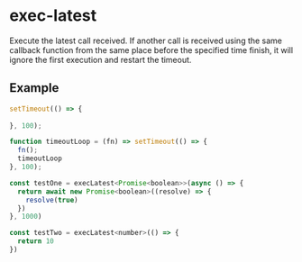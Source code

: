 # exec-latest
Execute the latest call received. If another call is received using the same callback function from the same place before the specified time finish, it will ignore the first execution and restart the timeout.

## Example

```js
setTimeout(() => {
  
}, 100);

function timeoutLoop = (fn) => setTimeout(() => {
  fn();
  timeoutLoop
}, 100);

const testOne = execLatest<Promise<boolean>>(async () => {
  return await new Promise<boolean>((resolve) => {
    resolve(true)
  })
}, 1000)

const testTwo = execLatest<number>(() => {
  return 10
})

```